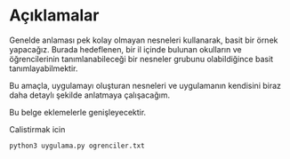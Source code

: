 # Açıklamalar

Genelde anlaması pek kolay olmayan nesneleri kullanarak, basit bir örnek yapacağız. 
Burada hedeflenen, bir il içinde bulunan okulların ve öğrencilerinin tanımlanabileceği 
bir nesneler grubunu olabildiğince basit tanımlayabilmektir.

Bu amaçla, uygulamayı oluşturan nesneleri ve uygulamanın kendisini biraz daha detaylı şekilde
anlatmaya çalışacağım.

Bu belge eklemelerle genişleyecektir. 

Calistirmak icin

    python3 uygulama.py ogrenciler.txt